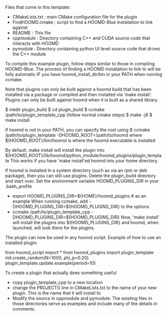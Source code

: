 Files that come in this template:
 - CMakeLists.txt   : main CMake configuration file for the plugin
 - FindHOOMD.cmake  : script to find a HOOMD-Blue installation to link against
 - README           : This file
 - cppmodule        : Directory containing C++ and CUDA source code that interacts with HOOMD
 - pymodule         : Directory containing python UI level source code that drives the C++ module
 
To compile this example plugin, follow steps similar to those in compiling HOOMD-Blue. The process of finding a HOOMD 
installation to link to will be fully automatic IF you have hoomd_install_dir/bin in your PATH when running ccmake.

Note that plugins can only be built against a hoomd build that has been installed via a package or compiled and then
installed via 'make install'. Plugins can only be built against hoomd when it is built as a shared library.

$ mkdir plugin_build
$ cd plugin_build
$ ccmake /path/to/plugin_template_cpp 
(follow normal cmake steps)
$ make -j6
$ make install

If hoomd is not in your PATH, you can specify the root using
$ ccmake /path/to/plugin_template -DHOOMD_ROOT=/path/to/hoomd
where ${HOOMD_ROOT}/bin/hoomd is where the hoomd executable is installed

By default, make install will install the plugin into
${HOOMD_ROOT}/lib/hoomd/python_module/hoomd_plugins/plugin_template
This works if you have 'make install'ed hoomd into your home directory. 

If hoomd is installed in a system directory (such as via an rpm or deb package), then you can still use plugins.
Delete the plugin_build directory and start over. Set the environment variable HOOMD_PLUGINS_DIR in your .bash_profile
 - export HOOMD_PLUGINS_DIR=${HOME}/hoomd_plugins  # as an example
When running ccmake, add -DHOOMD_PLUGINS_DIR=${HOOMD_PLUGINS_DIR} to the options
 - ccmake /path/to/plugin_template_cpp -DHOOMD_PLUGINS_DIR=${HOOMD_PLUGINS_DIR}
Now, 'make install' will install the plugins into ${HOOMD_PLUGINS_DIR} and hoomd, when launched, will look there
for the plugins.

The plugin can now be used in any hoomd script.
Example of how to use an installed plugin:

from hoomd_script import *
from hoomd_plugins import plugin_template
init.create_random(N=1000, phi_p=0.20)
plugin_template.update.example(period=10)

To create a plugin that actually does something useful
 - copy plugin_template_cpp to a new location
 - change the PROJECT() line in CMakeLists.txt to the name of your new plugin. This is the name that it will install to
 - Modify the source in cppmodule and pymodule. The existing files in those directories serve as examples and include
   many of the details in comments.

